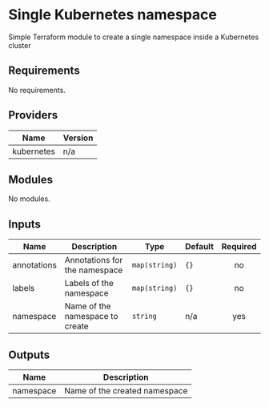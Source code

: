 # Single Kubernetes namespace

Simple Terraform module to create a single namespace inside a Kubernetes cluster

## Requirements

No requirements.

## Providers

| Name | Version |
|------|---------|
| kubernetes | n/a |

## Modules

No modules.

## Inputs

| Name | Description | Type | Default | Required |
|------|-------------|------|---------|:--------:|
| annotations | Annotations for the namespace | `map(string)` | `{}` | no |
| labels | Labels of the namespace | `map(string)` | `{}` | no |
| namespace | Name of the namespace to create | `string` | n/a | yes |

## Outputs

| Name | Description |
|------|-------------|
| namespace | Name of the created namespace |
